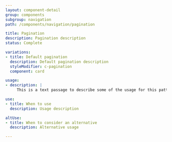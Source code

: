 ```yaml
---
layout: component-detail
group: components
subgroup: navigation
path: /components/navigation/pagination

title: Pagination
description: Pagination description
status: Complete

variations:
- title: Default pagination
  description: Default pagination description
  styleModifier: c-pagination
  component: card

usage:
- description: |
     This is a text passage to describe some of the usage for this pattern.

use:
- title: When to use
  description: Usage description

altUse:
- title: When to consider an alternative
  description: Alternative usage

---
```


